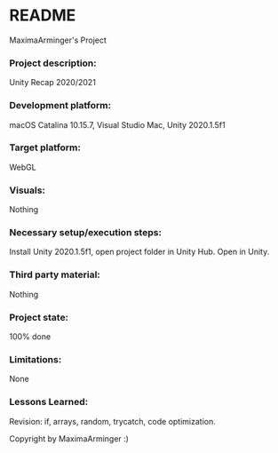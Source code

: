 # README
MaximaArminger's Project

### Project description: 
Unity Recap 2020/2021

### Development platform: 
macOS Catalina 10.15.7, Visual Studio Mac, Unity 2020.1.5f1

### Target platform: 
WebGL

### Visuals:
Nothing

### Necessary setup/execution steps:
Install Unity 2020.1.5f1, open project folder in Unity Hub. Open in Unity.

### Third party material: 
Nothing

### Project state: 
100% done

### Limitations: 
None

### Lessons Learned:
Revision: if, arrays, random, trycatch, code optimization.

Copyright by MaximaArminger :)

